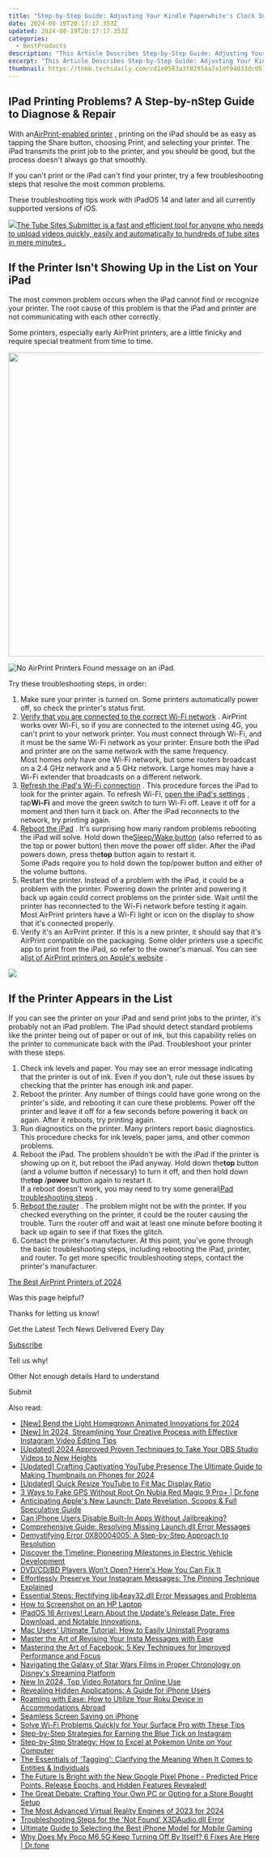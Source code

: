 ```yaml
---
title: "Step-by-Step Guide: Adjusting Your Kindle Paperwhite's Clock Settings"
date: 2024-08-18T20:17:17.353Z
updated: 2024-08-19T20:17:17.353Z
categories:
  - BestProducts
description: "This Article Describes Step-by-Step Guide: Adjusting Your Kindle Paperwhite's Clock Settings"
excerpt: "This Article Describes Step-by-Step Guide: Adjusting Your Kindle Paperwhite's Clock Settings"
thumbnail: https://thmb.techidaily.com/cd1e0583a3f82954a7a1df94033dc0576cc47353ebb15c30e049205c45a363ba.jpg
---
```


## IPad Printing Problems? A Step-by-nStep Guide to Diagnose & Repair
 With an[AirPrint-enabled printer](https://www.lifewire.com/things-to-know-about-airprint-iphone-2000750) , printing on the iPad should be as easy as tapping the Share button, choosing Print, and selecting your printer. The iPad transmits the print job to the printer, and you should be good, but the process doesn't always go that smoothly.

 If you can't print or the iPad can't find your printer, try a few troubleshooting steps that resolve the most common problems.

 These troubleshooting tips work with iPadOS 14 and later and all currently supported versions of iOS.

<!-- affiliate ads begin -->
<a href="https://secure.2checkout.com/order/checkout.php?PRODS=4531356&QTY=1&AFFILIATE=108875&CART=1"><img src="https://secure.avangate.com/images/merchant/8fdd149fcaa7058caccc9c4ad5b0d89a/products/tss-box.JPG" border="0">The Tube Sites Submitter is a fast and efficient tool for anyone who needs to upload videos quickly, easily and automatically to hundreds of tube sites in mere minutes . </a>
<!-- affiliate ads end -->
## If the Printer Isn't Showing Up in the List on Your iPad

 The most common problem occurs when the iPad cannot find or recognize your printer. The root cause of this problem is that the iPad and printer are not communicating with each other correctly.

 Some printers, especially early AirPrint printers, are a little finicky and require special treatment from time to time.

<!-- affiliate ads begin -->
<a href="https://appsumo.8odi.net/c/5597632/2082538/7443" target="_top" id="2082538"><img src="//a.impactradius-go.com/display-ad/7443-2082538" border="0" alt="" width="1200" height="600"/></a><img height="0" width="0" src="https://appsumo.8odi.net/i/5597632/2082538/7443" style="position:absolute;visibility:hidden;" border="0" />
<!-- affiliate ads end -->
![No AirPrint Printers Found message on an iPad.](https://www.lifewire.com/thmb/PINbY5NNM2YpYVf6BIRAjMvyfYs=/1500x0/filters:no_upscale():max_bytes(150000):strip_icc():format(webp)/001_my-ipad-wont-print-cant-find-printer-1994541-d3ec6679b22b423d876a15837e54cd6e.jpg)

 Try these troubleshooting steps, in order:

1. Make sure your printer is turned on. Some printers automatically power off, so check the printer's status first.
2. [Verify that you are connected to the correct Wi-Fi network](https://www.lifewire.com/connect-ipad-to-wifi-steps-1999815) . AirPrint works over Wi-Fi, so if you are connected to the internet using 4G, you can't print to your network printer. You must connect through Wi-Fi, and it must be the same Wi-Fi network as your printer. Ensure both the iPad and printer are on the same network with the same frequency.  
 Most homes only have one Wi-Fi network, but some routers broadcast on a 2.4 GHz network and a 5 GHz network. Large homes may have a Wi-Fi extender that broadcasts on a different network.
3. [Refresh the iPad's Wi-Fi connection](https://www.lifewire.com/how-to-fix-my-ipad-wont-connect-to-wifi-1994546) . This procedure forces the iPad to look for the printer again. To refresh Wi-Fi, [open the iPad's settings](https://www.lifewire.com/settings-app-on-ipad-4103785) , tap**Wi-Fi** and move the green switch to turn Wi-Fi off. Leave it off for a moment and then turn it back on. After the iPad reconnects to the network, try printing again.
4. [Reboot the iPad](https://www.lifewire.com/how-to-reboot-your-ipad-1994495) . It's surprising how many random problems rebooting the iPad will solve. Hold down the[Sleep/Wake button](https://www.lifewire.com/what-is-ipad-sleep-wake-button-1994354) (also referred to as the top or power button) then move the power off slider. After the iPad powers down, press the**top** button again to restart it.  
 Some iPads require you to hold down the top/power button and either of the volume buttons.
5. Restart the printer. Instead of a problem with the iPad, it could be a problem with the printer. Powering down the printer and powering it back up again could correct problems on the printer side. Wait until the printer has reconnected to the Wi-Fi network before testing it again.  
 Most AirPrint printers have a Wi-Fi light or icon on the display to show that it's connected properly.
6. Verify it's an AirPrint printer. If this is a new printer, it should say that it's AirPrint compatible on the packaging. Some older printers use a specific app to print from the iPad, so refer to the owner's manual. You can see a[list of AirPrint printers on Apple's website](https://support.apple.com/en-us/HT201311) .

<!-- affiliate ads begin -->
<a href="https://secure.2checkout.com/order/checkout.php?PRODS=4615471&QTY=1&AFFILIATE=108875&CART=1"><img src="https://images.wondershare.com/affiliate-image/affiliate_banners_en/max_782x90.png" border="0"></a>
<!-- affiliate ads end -->
## If the Printer Appears in the List

 If you can see the printer on your iPad and send print jobs to the printer, it's probably not an iPad problem. The iPad should detect standard problems like the printer being out of paper or out of ink, but this capability relies on the printer to communicate back with the iPad. Troubleshoot your printer with these steps.

1. Check ink levels and paper. You may see an error message indicating that the printer is out of ink. Even if you don't, rule out these issues by checking that the printer has enough ink and paper.
2. Reboot the printer. Any number of things could have gone wrong on the printer's side, and rebooting it can cure these problems. Power off the printer and leave it off for a few seconds before powering it back on again. After it reboots, try printing again.
3. Run diagnostics on the printer. Many printers report basic diagnostics. This procedure checks for ink levels, paper jams, and other common problems.
4. Reboot the iPad. The problem shouldn't be with the iPad if the printer is showing up on it, but reboot the iPad anyway. Hold down the**top** button (and a volume button if necessary) to turn it off, and then hold down the**top** /**power** button again to restart it.  
 If a reboot doesn't work, you may need to try some general[iPad troubleshooting steps](https://www.lifewire.com/basic-ipad-troubleshooting-tips-1994530) .
5. [Reboot the router](https://www.lifewire.com/how-to-properly-restart-a-router-modem-2624570) . The problem might not be with the printer. If you checked everything on the printer, it could be the router causing the trouble. Turn the router off and wait at least one minute before booting it back up again to see if that fixes the glitch.
6. Contact the printer's manufacturer. At this point, you've gone through the basic troubleshooting steps, including rebooting the iPad, printer, and router. To get more specific troubleshooting steps, contact the printer's manufacturer.

[The Best AirPrint Printers of 2024](https://www.lifewire.com/best-airprint-printers-4143574)

Was this page helpful?

Thanks for letting us know!

 Get the Latest Tech News Delivered Every Day

[Subscribe](https://www.lifewire.com/#)

Tell us why!

 Other  Not enough details  Hard to understand

 Submit

<ins class="adsbygoogle"
     style="display:block"
     data-ad-format="autorelaxed"
     data-ad-client="ca-pub-7571918770474297"
     data-ad-slot="1223367746"></ins>



<ins class="adsbygoogle"
     style="display:block"
     data-ad-client="ca-pub-7571918770474297"
     data-ad-slot="8358498916"
     data-ad-format="auto"
     data-full-width-responsive="true"></ins>

<span class="atpl-alsoreadstyle">Also read:</span>
<div><ul>
<li><a href="https://youtube-zero.techidaily.com/end-the-light-homegrown-animated-innovations-for-2024/"><u>[New] Bend the Light  Homegrown Animated Innovations for 2024</u></a></li>
<li><a href="https://instagram-video-files.techidaily.com/new-in-2024-streamlining-your-creative-process-with-effective-instagram-video-editing-tips/"><u>[New] In 2024, Streamlining Your Creative Process with Effective Instagram Video Editing Tips</u></a></li>
<li><a href="https://video-capture.techidaily.com/updated-2024-approved-proven-techniques-to-take-your-obs-studio-videos-to-new-heights/"><u>[Updated] 2024 Approved  Proven Techniques to Take Your OBS Studio Videos to New Heights</u></a></li>
<li><a href="https://facebook-video-share.techidaily.com/updated-crafting-captivating-youtube-presence-the-ultimate-guide-to-making-thumbnails-on-phones-for-2024/"><u>[Updated] Crafting Captivating YouTube Presence  The Ultimate Guide to Making Thumbnails on Phones for 2024</u></a></li>
<li><a href="https://facebook-video-share.techidaily.com/updated-quick-resize-youtube-to-fit-mac-display-ratio/"><u>[Updated] Quick Resize  YouTube to Fit Mac Display Ratio</u></a></li>
<li><a href="https://location-fake.techidaily.com/3-ways-to-fake-gps-without-root-on-nubia-red-magic-9-proplus-drfone-by-drfone-virtual-android/"><u>3 Ways to Fake GPS Without Root On Nubia Red Magic 9 Pro+ | Dr.fone</u></a></li>
<li><a href="https://technical-tips.techidaily.com/anticipating-apples-new-launch-date-revelation-scoops-and-full-speculative-guide/"><u>Anticipating Apple's New Launch: Date Revelation, Scoops & Full Speculative Guide</u></a></li>
<li><a href="https://technical-tips.techidaily.com/can-iphone-users-disable-built-in-apps-without-jailbreaking/"><u>Can iPhone Users Disable Built-In Apps Without Jailbreaking?</u></a></li>
<li><a href="https://technical-tips.techidaily.com/comprehensive-guide-resolving-missing-launchdll-error-messages/"><u>Comprehensive Guide: Resolving Missing Launch.dll Error Messages</u></a></li>
<li><a href="https://technical-tips.techidaily.com/demystifying-error-0x80004005-a-step-by-step-approach-to-resolution/"><u>Demystifying Error 0X80004005: A Step-by-Step Approach to Resolution</u></a></li>
<li><a href="https://technical-tips.techidaily.com/discover-the-timeline-pioneering-milestones-in-electric-vehicle-development/"><u>Discover the Timeline: Pioneering Milestones in Electric Vehicle Development</u></a></li>
<li><a href="https://technical-tips.techidaily.com/dvdcdbd-players-wont-open-heres-how-you-can-fix-it/"><u>DVD/CD/BD Players Won't Open? Here's How You Can Fix It</u></a></li>
<li><a href="https://technical-tips.techidaily.com/effortlessly-preserve-your-instagram-messages-the-pinning-technique-explained/"><u>Effortlessly Preserve Your Instagram Messages: The Pinning Technique Explained</u></a></li>
<li><a href="https://tech-renaissance.techidaily.com/essential-steps-rectifying-lib4eay32dll-error-messages-and-problems/"><u>Essential Steps: Rectifying lib4eay32.dll Error Messages and Problems</u></a></li>
<li><a href="https://technical-tips.techidaily.com/how-to-screenshot-on-an-hp-laptop/"><u>How to Screenshot on an HP Laptop</u></a></li>
<li><a href="https://technical-tips.techidaily.com/ipados-16-arrives-learn-about-the-updates-release-date-free-download-and-notable-innovations/"><u>IPadOS 16 Arrives! Learn About the Update's Release Date, Free Download, and Notable Innovations.</u></a></li>
<li><a href="https://technical-tips.techidaily.com/mac-users-ultimate-tutorial-how-to-easily-uninstall-programs/"><u>Mac Users' Ultimate Tutorial: How to Easily Uninstall Programs</u></a></li>
<li><a href="https://technical-tips.techidaily.com/master-the-art-of-revising-your-insta-messages-with-ease/"><u>Master the Art of Revising Your Insta Messages with Ease</u></a></li>
<li><a href="https://technical-tips.techidaily.com/mastering-the-art-of-facebook-5-key-techniques-for-improved-performance-and-focus/"><u>Mastering the Art of Facebook: 5 Key Techniques for Improved Performance and Focus</u></a></li>
<li><a href="https://technical-tips.techidaily.com/navigating-the-galaxy-of-star-wars-films-in-proper-chronology-on-disneys-streaming-platform/"><u>Navigating the Galaxy of Star Wars Films in Proper Chronology on Disney's Streaming Platform</u></a></li>
<li><a href="https://ai-video-apps.techidaily.com/new-in-2024-top-video-rotators-for-online-use/"><u>New In 2024, Top Video Rotators for Online Use</u></a></li>
<li><a href="https://technical-tips.techidaily.com/revealing-hidden-applications-a-guide-for-iphone-users/"><u>Revealing Hidden Applications: A Guide for iPhone Users</u></a></li>
<li><a href="https://technical-tips.techidaily.com/roaming-with-ease-how-to-utilize-your-roku-device-in-accommodations-abroad/"><u>Roaming with Ease: How to Utilize Your Roku Device in Accommodations Abroad</u></a></li>
<li><a href="https://screen-capture.techidaily.com/seamless-screen-saving-on-iphone/"><u>Seamless Screen Saving on iPhone</u></a></li>
<li><a href="https://technical-tips.techidaily.com/solve-wi-fi-problems-quickly-for-your-surface-pro-with-these-tips/"><u>Solve Wi-Fi Problems Quickly for Your Surface Pro with These Tips</u></a></li>
<li><a href="https://technical-tips.techidaily.com/step-by-step-strategies-for-earning-the-blue-tick-on-instagram/"><u>Step-by-Step Strategies for Earning the Blue Tick on Instagram</u></a></li>
<li><a href="https://technical-tips.techidaily.com/step-by-step-strategy-how-to-excel-at-pokemon-unite-on-your-computer/"><u>Step-by-Step Strategy: How to Excel at Pokemon Unite on Your Computer</u></a></li>
<li><a href="https://technical-tips.techidaily.com/the-essentials-of-tagging-clarifying-the-meaning-when-it-comes-to-entities-and-individuals/"><u>The Essentials of 'Tagging': Clarifying the Meaning When It Comes to Entities & Individuals</u></a></li>
<li><a href="https://technical-tips.techidaily.com/the-future-is-bright-with-the-new-google-pixel-phone-predicted-price-points-release-epochs-and-hidden-features-revealed/"><u>The Future Is Bright with the New Google Pixel Phone - Predicted Price Points, Release Epochs, and Hidden Features Revealed!</u></a></li>
<li><a href="https://technical-tips.techidaily.com/1722848844202-the-great-debate-crafting-your-own-pc-or-opting-for-a-store-bought-setup/"><u>The Great Debate: Crafting Your Own PC or Opting for a Store Bought Setup</u></a></li>
<li><a href="https://article-knowledge.techidaily.com/the-most-advanced-virtual-reality-engines-of-2023-for-2024/"><u>The Most Advanced Virtual Reality Engines of 2023 for 2024</u></a></li>
<li><a href="https://technical-tips.techidaily.com/troubleshooting-steps-for-the-not-found-x3daudiodll-error/"><u>Troubleshooting Steps for the 'Not Found' X3DAudio.dll Error</u></a></li>
<li><a href="https://technical-tips.techidaily.com/ultimate-guide-to-selecting-the-best-iphone-model-for-mobile-gaming/"><u>Ultimate Guide to Selecting the Best iPhone Model for Mobile Gaming</u></a></li>
<li><a href="https://howto.techidaily.com/why-does-my-poco-m6-5g-keep-turning-off-by-itself-6-fixes-are-here-drfone-by-drfone-fix-android-problems-fix-android-problems/"><u>Why Does My Poco M6 5G Keep Turning Off By Itself? 6 Fixes Are Here | Dr.fone</u></a></li>
</ul></div>
